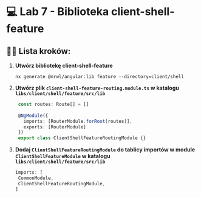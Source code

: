 # 💻 Lab 7 - Biblioteka client-shell-feature

## 🏋️‍♀️ Lista kroków:

1. **Utwórz bibliotekę client-shell-feature**

   ```shell
   nx generate @nrwl/angular:lib feature --directory=client/shell
   ```

2. **Utwórz plik `client-shell-feature-routing.module.ts` w katalogu `libs/client/shell/feature/src/lib`**

   ```typescript
    const routes: Route[] = []
    
    @NgModule({
      imports: [RouterModule.forRoot(routes)],
      exports: [RouterModule]
    })
    export class ClientShellFeatureRoutingModule {}
   ```

3. **Dodaj `ClientShellFeatureRoutingModule` do tablicy importów w module `ClientShellFeatureModule` w katalogu `libs/client/shell/feature/src/lib`**

   ```typescript
   imports: [
    CommonModule,
    ClientShellFeatureRoutingModule,
   ]
   ```
